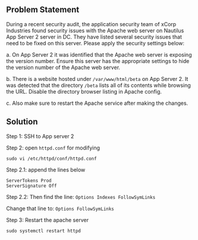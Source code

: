 ## Problem Statement

During a recent security audit, the application security team of xCorp Industries found security issues with the Apache web server on Nautilus App Server 2 server in DC. They have listed several security issues that need to be fixed on this server. Please apply the security settings below:

a. On App Server 2 it was identified that the Apache web server is exposing the version number. Ensure this server has the appropriate settings to hide the version number of the Apache web server.

b. There is a website hosted under `/var/www/html/beta` on App Server 2. It was detected that the directory `/beta` lists all of its contents while browsing the URL. Disable the directory browser listing in Apache config.

c. Also make sure to restart the Apache service after making the changes.

## Solution
Step 1: SSH to App server 2


Step 2: open `httpd.conf` for modifying

```sudo vi /etc/httpd/conf/httpd.conf```

Step 2.1: append the lines below

```
ServerTokens Prod
ServerSignature Off 
```

Step 2.2: Then find the line: `Options Indexes FollowSymLinks`

Change that line to: `Options FollowSymLinks`

Step 3: Restart the apache server

`sudo systemctl restart httpd`
